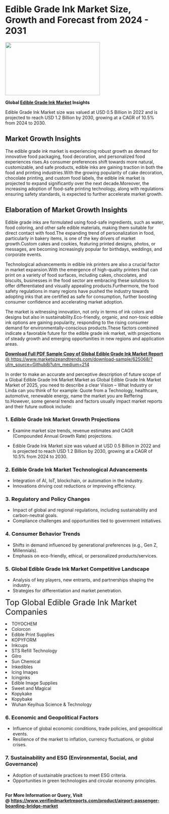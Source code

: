 <H1>Edible Grade Ink Market Size, Growth and Forecast from 2024 - 2031</H1><img class="aligncenter size-medium wp-image-584254" src="https://thirdeyenews.in/wp-content/uploads/2024/09/Global-Market-Research-300x168.jpeg" alt="" width="300" height="168" /><p><strong>Global&nbsp;<a href="https://www.marketsizeandtrends.com/download-sample/625068/?utm_source=Github8j?utm_medium=214">Edible Grade Ink Market</a> Insights</strong></p><p>Edible Grade Ink Market size was valued at USD 0.5 Billion in 2022 and is projected to reach USD 1.2 Billion by 2030, growing at a CAGR of 10.5% from 2024 to 2030.</p><p><h2>Market Growth Insights</h2> <p>The edible grade ink market is experiencing robust growth as demand for innovative food packaging, food decoration, and personalized food experiences rises.As consumer preferences shift towards more natural, customizable, and safe products, edible inks are gaining traction in both the food and printing industries.With the growing popularity of cake decoration, chocolate printing, and custom food labels, the edible ink market is projected to expand significantly over the next decade.Moreover, the increasing adoption of food-safe printing technology, along with regulations ensuring safety standards, is expected to further accelerate market growth.</p> <p><a href="sample-link"></a></p> <h2>Elaboration of Market Growth Insights</h2> <p>Edible grade inks are formulated using food-safe ingredients, such as water, food coloring, and other safe edible materials, making them suitable for direct contact with food.The expanding trend of personalization in food, particularly in bakery items, is one of the key drivers of market growth.Custom cakes and cookies, featuring printed designs, photos, or messages, are becoming increasingly popular for birthdays, weddings, and corporate events.</p> <p>Technological advancements in edible ink printers are also a crucial factor in market expansion.With the emergence of high-quality printers that can print on a variety of food surfaces, including cakes, chocolates, and biscuits, businesses in the food sector are embracing these solutions to offer differentiated and visually appealing products.Furthermore, the food safety regulations in many regions have pushed the industry towards adopting inks that are certified as safe for consumption, further boosting consumer confidence and accelerating market adoption.</p> <p>The market is witnessing innovation, not only in terms of ink colors and designs but also in sustainability.Eco-friendly, organic, and non-toxic edible ink options are gaining popularity, responding to the rising consumer demand for environmentally-conscious products.These factors combined indicate a favorable future for the edible grade ink market, with projections of steady growth and emerging opportunities in new regions and application areas.</p> <p><a href="more-link"></p><p><span class=""><strong>Download Full PDF Sample Copy of Global Edible Grade Ink Market Report</strong> @ <a href="https://www.marketsizeandtrends.com/download-sample/625068/?utm_source=Github8j?utm_medium=214" target="_blank">https://www.marketsizeandtrends.com/download-sample/625068/?utm_source=Github8j?utm_medium=214</a></span></p><p>In order to make an accurate and perceptive description of future scope of a Global&nbsp;Edible Grade Ink Market Market as Global&nbsp;Edible Grade Ink Market Market of 2025, you need to describe a clear Vision &ndash; What Industry or Linda can you think of for example: Quote from a Technology, healthcare, automotive, renewable energy, name the market you are Reffering to.However, some general trends and factors usually impact market reports and their future outlook include:</p><h3>1.&nbsp;<strong>Edible Grade Ink Market Growth Projections</strong></h3><ul><li>Examine market size trends, revenue estimates and CAGR (Compounded Annual Growth Rate) projections.</li><li><p>Edible Grade Ink Market size was valued at USD 0.5 Billion in 2022 and is projected to reach USD 1.2 Billion by 2030, growing at a CAGR of 10.5% from 2024 to 2030.</p></li></ul><h3>2.&nbsp;<strong>Edible Grade Ink Market Technological Advancements</strong></h3><ul><li>Integration of AI, IoT, blockchain, or automation in the industry.</li><li>Innovations driving cost reductions or improving efficiency.</li></ul><h3>3.&nbsp;<strong>Regulatory and Policy Changes</strong></h3><ul><li>Impact of global and regional regulations, including sustainability and carbon-neutral goals.</li><li>Compliance challenges and opportunities tied to government initiatives.</li></ul><h3>4.&nbsp;<strong>Consumer Behavior Trends</strong></h3><ul><li>Shifts in demand influenced by generational preferences (e.g., Gen Z, Millennials).</li><li>Emphasis on eco-friendly, ethical, or personalized products/services.</li></ul><h3>5.&nbsp;<strong>Global Edible Grade Ink Market Competitive Landscape</strong></h3><ul><li>Analysis of key players, new entrants, and partnerships shaping the industry.</li><li>Strategies for differentiation and market penetration.</li></ul><p data-pm-slice="1 1 []"><span style="color: inherit; font-family: inherit; font-size: 25px;">Top Global Edible Grade Ink Market Companies</span></p><div class="" data-test-id=""><p><li>TOYOCHEM</li><li> Colorcon</li><li> Edible Print Supplies</li><li> KOPYFORM</li><li> Inkcups</li><li> STS Refill Technology</li><li> Gilro</li><li> Sun Chemical</li><li> Inkedibles</li><li> Icing Images</li><li> Icinginks</li><li> Edible Image Supplies</li><li> Sweet and Magical</li><li> Kopykake</li><li> Kopybake</li><li> Wuhan Keyihua Science & Technology</li></p></div><h3>6.&nbsp;<strong>Economic and Geopolitical Factors</strong></h3><ul><li>Influence of global economic conditions, trade policies, and geopolitical events.</li><li>Resilience of the market to inflation, currency fluctuations, or global crises.</li></ul><h3>7.&nbsp;<strong>Sustainability and ESG (Environmental, Social, and Governance)</strong></h3><ul><li>Adoption of sustainable practices to meet ESG criteria.</li><li>Opportunities in green technologies and circular economy principles.</li></ul><h2><strong style="font-size: 14px;">For More Information or Query, Visit @&nbsp;</strong><a style="background-color: #ffffff; font-size: 14px;" href="https://www.marketsizeandtrends.com/report/edible-grade-ink-market/" target="_blank">https://www.verifiedmarketreports.com/product/airport-passenger-boarding-bridge-market</a></h2>